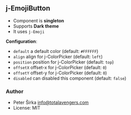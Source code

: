 ## j-EmojiButton

- Component is __singleton__
- Supports __Dark theme__
- It uses `j-Emoji`

__Configuration__:

- `default` a default color (default: `#FFFFFF`)
- `align` align for j-ColorPicker (default: `left`)
- `position` position for j-ColorPicker (default: `top`)
- `offsetX` offset-x for j-ColorPicker (default: `0`)
- `offsetY` offset-y for j-ColorPicker (default: `0`)
- `disabled` can disabled this component (default: `false`)

### Author

- Peter Širka <info@totalavengers.com>
- License: MIT